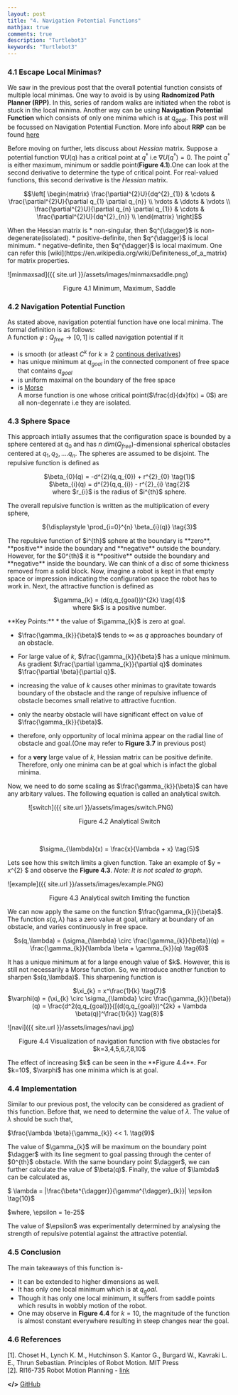 ```yaml
---
layout: post
title: "4. Navigation Potential Functions"
mathjax: true
comments: true
description: "Turtlebot3"
keywords: "Turtlebot3"
---  
```


### 4.1 Escape Local Minimas?  
We saw in the previous post that the overall potential function consists of multiple local minimas. One way to avoid is by using **Radnomized Path Planner (RPP)**. In this, series of random walks are initiated when the robot is stuck in the local minima. Another way can be using **Navigation Potential Function** which consists of only one minima which is at $q_{goal}$. This post will be focussed on Navigation Potential Function. More info about **RRP** can be found [here](https://www.cs.rice.edu/CS/Robotics/papers/barraquand1997rand-sample-scheme-journal.pdf)
  
    
Before moving on further, lets discuss about _Hessian_ matrix. Suppose a potential function $\nabla U(q)$ has a critical point at $q^{\dagger}$ i.e $\nabla U(q^{\dagger}) = 0$. The point $q^{\dagger}$ is either maximum, minimum or saddle point(**Figure 4.1**).One can look at the second derivative to determine the type of critical point. For real-valued functions, this second derivative is the _Hessian_ matrix.   

<p align="center">
$$\left[
    \begin{matrix}
    \frac{\partial^{2}U}{dq^{2}_{1}} & \cdots  & \frac{\partial^{2}U}{\partial q_{1} \partial q_{n}} \\
    \vdots & \ddots & \vdots \\
    \frac{\partial^{2}U}{\partial q_{n} \partial q_{1}} & \cdots & \frac{\partial^{2}U}{dq^{2}_{n}} \\
    \end{matrix}
\right]$$
</p> 
When the Hessian matrix is   
 * non-singular, then $q^{\dagger}$ is non-degenerate(isolated).  
 * positive-definite, then $q^{\dagger}$ is local minimum.           
 * negative-definite, then $q^{\dagger}$ is local maximum.    
 One can refer this [wiki](https://en.wikipedia.org/wiki/Definiteness_of_a_matrix) for matrix properties. 
  
![minmaxsad]({{ site.url }}/assets/images/minmaxsaddle.png)   
<p align="center">
Figure 4.1 Minimum, Maximum, Saddle
</p> 

### 4.2 Navigation Potential Function  
As stated above, navigation potential function have one local minima. The formal definition is as follows:  
A function $\varphi$ : $Q_{free} \to [0,1]$ is called navigation potential if it  
* is smooth (or atleast $C^{k}$ for $k \geqslant 2$ [continous derivatives](https://en.wikipedia.org/wiki/Smoothness))
* has unique minimum at $q_{goal}$ in the connected component of free space that contains $q_{goal}$
* is uniform maximal on the boundary of the free space
* is [Morse](http://web.cse.ohio-state.edu/~wang.1016/courses/788/Lecs/lec10-brian.pdf)  
A morse function is one whose critical point($\frac{d}{dx}f(x) = 0$) are all non-degenrate i.e they are isolated.

### 4.3 Sphere Space
This approach intially assumes that the configuration space is bounded by a sphere centered at $q_{0}$ and has _n_ $dim(Q_{free})$-dimensional spherical obstacles centered at $q_{1},q_{2},....q_{n}$. The spheres are assumed to be disjoint. The repulsive function is defined as  
<p align="center">
$\beta_{0}(q) = -d^{2}(q,q_{0}) + r^{2}_{0} \tag{1}$
<br>
$\beta_{i}(q) = d^{2}(q,q_{i}) - r^{2}_{i} \tag{2}$
<br>
where $r_{i}$ is the radius of $i^{th}$ sphere.
</p>  
The overall repulsive function is written as the multiplication of every sphere, 
<p align="center">  
${\displaystyle \prod_{i=0}^{n} \beta_{i}(q)} \tag{3}$
</p>  
The repulsive function of $i^{th}$ sphere at the boundary is **zero**, **positive** inside the boundary and **negative** outside the boundary. However, for the $0^{th}$ it is **positive** outside the boundary and **negative** inside the boundary. We can think of a disc of some thickness removed from a solid block. Now, imagine a robot is kept in that empty space or impression indicating the configuration space the robot has to work in. Next, the attractive function is defined as
<p align="center">  
$\gamma_{k} = (d(q,q_{goal}))^{2k} \tag{4}$
  <br>
where $k$ is a positive number.
</p>  
<div class="divider"></div>
**Key Points:**
* the value of $\gamma_{k}$ is zero at goal.
  
* $\frac{\gamma_{k}}{\beta}$ tends to $\infty$ as $q$ approaches boundary of an obstacle.
  
* For large value of $k$, $\frac{\gamma_{k}}{\beta}$ has a unique minimum. As gradient $\frac{\partial \gamma_{k}}{\partial q}$ dominates  $\frac{\partial \beta}{\partial q}$.
  
* increasing the value of $k$ causes other minimas to gravitate towards boundary of the obstacle and the range of repulsive influence of obstacle becomes small relative to attractive fucntion.
  
* only the nearby obstacle will have significant effect on value of $\frac{\gamma_{k}}{\beta}$.
  
* therefore, only opportunity of local minima appear on the radial line of obstacle and goal.(One may refer to **Figure 3.7** in previous post)
  
* for a **very** large value of $k$, Hessian matrix can be positive definite. Therefore, only one minima can be at goal which is infact the global minima. 
<div class="divider"></div>
Now, we need to do some scaling as $\frac{\gamma_{k}}{\beta}$ can have any arbitary values. The following equation is called an analytical switch. 

&nbsp;&nbsp;&nbsp;&nbsp;&nbsp;&nbsp;&nbsp;&nbsp;&nbsp;&nbsp;&nbsp; ![switch]({{ site.url }}/assets/images/switch.PNG) 
<p align="center">
Figure 4.2 Analytical Switch  
</p>
<br>
<p align="center">
$\sigma_{\lambda}(x) = \frac{x}{\lambda + x} \tag{5}$ 
</p>

Lets see how this switch limits a given function. Take an example of $y = x^{2} $ and observe the **Figure 4.3**. _Note: It is not scaled to graph._  

![example]({{ site.url }}/assets/images/example.PNG)  
<p align="center">
Figure 4.3 Analytical switch limiting the function  
</p>  

We can now apply the same on the function $\frac{\gamma_{k}}{\beta}$. The function $s(q,\lambda)$ has a zero value at goal, unitary at boundary of an obstacle, and varies continuously in free space. 
<p align="center">
$s(q,\lambda) = (\sigma_{\lambda} \circ \frac{\gamma_{k}}{\beta})(q) = \frac{\gamma_{k}}{\lambda \beta + \gamma_{k}}(q) \tag{6}$
</p>
It has a unique minimum at for a large enough value of $k$. However, this is still not necessarily a Morse function. So, we introduce another function to sharpen $s(q,\lambda)$. This sharpening function is 
<p align="center">
$\xi_{k} = x^\frac{1}{k} \tag{7}$
<br>  
$\varphi(q) = (\xi_{k} \circ \sigma_{\lambda} \circ \frac{\gamma_{k}}{\beta})(q) = \frac{d^2(q,q_{goal})}{[(d(q,q_{goal}))^{2k} + \lambda \beta(q)]^\frac{1}{k}} \tag{8}$  
</p>

![navi]({{ site.url }}/assets/images/navi.jpg)  
<p align="center">
Figure 4.4 Visualization of navigation function with five obstacles for $k=3,4,5,6,7,8,10$  
</p>
The effect of increasing $k$ can be seen in the **Figure 4.4**. For $k=10$, $\varphi$ has one minima which is at goal.

### 4.4 Implementation  
Similar to our previous post, the velocity can be considered as gradient of this function. Before that, we need to determine the value of $\lambda$. The value of $\lambda$ should be such that,
<p center="align">
$\frac{\lambda \beta}{\gamma_{k}} << 1. \tag{9}$ 
</p>
The value of $\gamma_{k}$ will be maximum on the boundary point $\dagger$ with its line segment to goal passing through the center of $0^{th}$ obstacle. With the same boundary point $\dagger$, we can further calculate the value of $\beta(q)$. Finally, the value of $\lambda$ can be calculated as,
<p center="align">
$ \lambda = |\frac{\beta^{\dagger}}{\gamma^{\dagger}_{k}}| \epsilon \tag{10}$   
</p>
<p center="align">
$where, \epsilon = 1e-25$
</p> 
The value of $\epsilon$ was experimentally determined by analysing the strength of repulsive potential against the attractive potential.

### 4.5 Conclusion
The main takeaways of this function is-  
* It can be extended to higher dimensions as well.
* It has only one local minimum which is at $q_goal$.
* Though it has only one local minimum, it suffers from saddle points which results in wobbly motion of the robot.
* One may observe in **Figure 4.4** for $k=10$, the magnitude of the function is almost constant everywhere resulting in steep changes near the goal.

### 4.6 References
[1]. Choset H., Lynch  K. M., Hutchinson S. Kantor G., Burgard W., Kavraki L. E., Thrun Sebastian. Principles of Robot Motion. MIT Press   
[2]. RI16-735 Robot Motion Planning - [link](http://www.cs.cmu.edu/~./motionplanning/)

**</>** [GitHub](https://github.com/dv367/planning-cmu/tree/master/my_robot/src/scripts)
